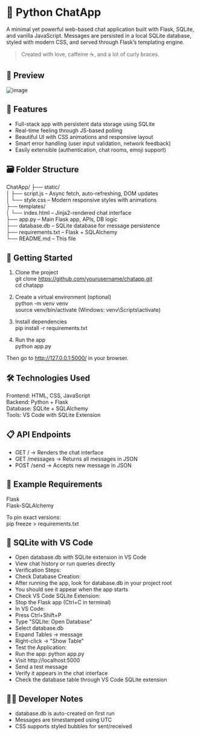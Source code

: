 # 💬 Python ChatApp

A minimal yet powerful web-based chat application built with Flask, SQLite, and vanilla JavaScript. Messages are persisted in a local SQLite database, styled with modern CSS, and served through Flask’s templating engine.

> Created with love, caffeine ☕, and a lot of curly braces.

## 📸 Preview

![image](https://github.com/user-attachments/assets/b60bf237-3862-4cb6-98ef-74fd0126721f)


## 🧩 Features

- Full-stack app with persistent data storage using SQLite  
- Real-time feeling through JS-based polling  
- Beautiful UI with CSS animations and responsive layout  
- Smart error handling (user input validation, network feedback)  
- Easily extensible (authentication, chat rooms, emoji support)  

## 🗃 Folder Structure

ChatApp/
├── static/  
│   ├── script.js          – Async fetch, auto-refreshing, DOM updates  
│   └── style.css          – Modern responsive styles with animations  
├── templates/  
│   └── index.html         – Jinja2-rendered chat interface  
├── app.py                 – Main Flask app, APIs, DB logic  
├── database.db            – SQLite database for message persistence  
├── requirements.txt       – Flask + SQLAlchemy  
└── README.md              – This file  

## 🚀 Getting Started

1. Clone the project  
   git clone https://github.com/yourusername/chatapp.git  
   cd chatapp  

2. Create a virtual environment (optional)  
   python -m venv venv  
   source venv/bin/activate   (Windows: venv\Scripts\activate)  

3. Install dependencies  
   pip install -r requirements.txt  

4. Run the app  
   python app.py  

Then go to http://127.0.0.1:5000/ in your browser.

## 🛠 Technologies Used

Frontend: HTML, CSS, JavaScript  
Backend: Python + Flask  
Database: SQLite + SQLAlchemy  
Tools: VS Code with SQLite Extension  

## 📋 API Endpoints

- GET / → Renders the chat interface  
- GET /messages → Returns all messages in JSON  
- POST /send → Accepts new message in JSON  

## 🧪 Example Requirements

Flask  
Flask-SQLAlchemy  

To pin exact versions:  
pip freeze > requirements.txt  

## 🔧 SQLite with VS Code

- Open database.db with SQLite extension in VS Code  
- View chat history or run queries directly
-  Verification Steps:
-  Check Database Creation:
-  After running the app, look for database.db in your project root
-  You should see it appear when the app starts
-  Check VS Code SQLite Extension:
-  Stop the Flask app (Ctrl+C in terminal)
-  In VS Code:
-  Press Ctrl+Shift+P
- Type "SQLite: Open Database"
- Select database.db
- Expand Tables → message
- Right-click → "Show Table"
- Test the Application:
- Run the app: python app.py
- Visit http://localhost:5000
- Send a test message
- Verify it appears in the chat interface
- Check the database table through VS Code SQLite extension

## 👨‍💻 Developer Notes

- database.db is auto-created on first run  
- Messages are timestamped using UTC  
- CSS supports styled bubbles for sent/received
